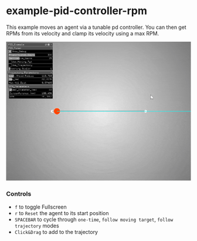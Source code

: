 # example-pid-controller-rpm

This example moves an agent via a tunable pd controller. You can then get RPMs from its velocity and clamp its velocity using a max RPM.

![](https://github.com/madelinegannon/Sketchbook/blob/main/example-pid-controller-rpm/exapmle-pid-controller-rpm.gif)

### Controls

- `f` to toggle Fullscreen
- `r` to `Reset` the agent to its start position
- `SPACEBAR` to cycle through `one-time`, `follow moving target`, `follow trajectory` modes
- `Click&Drag` to add to the trajectory
